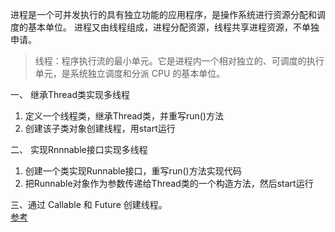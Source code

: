 
进程是一个可并发执行的具有独立功能的应用程序，是操作系统进行资源分配和调度的基本单位。
进程又由线程组成，进程分配资源，线程共享进程资源，不单独申请。 

> 线程：程序执行流的最小单元。它是进程内一个相对独立的、可调度的执行单元，是系统独立调度和分派 CPU 的基本单位。

一、 继承Thread类实现多线程  
1. 定义一个线程类，继承Thread类，并重写run()方法
2. 创建该子类对象创建线程，用start运行
   
二、 实现Rnnnable接口实现多线程

1. 创建一个类实现Runnable接口，重写run()方法实现代码
2. 把Runnable对象作为参数传递给Thread类的一个构造方法，然后start运行   
   
   
三、通过 Callable 和 Future 创建线程。  
[参考](https://www.runoob.com/java/java-multithreading.html)